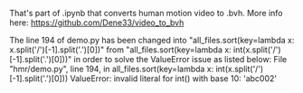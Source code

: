 That's part of .ipynb that converts human motion video to .bvh. More info here: https://github.com/Dene33/video_to_bvh

The line 194 of demo.py has been changed into "all_files.sort(key=lambda x: x.split('/')[-1].split('.')[0])" from "all_files.sort(key=lambda x: int(x.split('/')[-1].split('.')[0]))" in order to solve the ValueError issue as listed below:
File "hmr/demo.py", line 194, in
all_files.sort(key=lambda x: int(x.split('/')[-1].split('.')[0]))
ValueError: invalid literal for int() with base 10: 'abc002'
